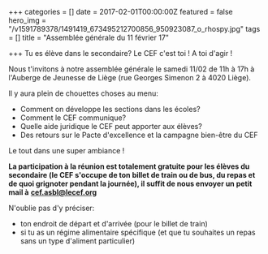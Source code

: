 +++
categories = []
date = 2017-02-01T00:00:00Z
featured = false
hero_img = "/v1591789378/1491419_673495212700856_950923087_o_rhospy.jpg"
tags = []
title = "Assemblée générale du 11 février 17"

+++
Tu es élève dans le secondaire? Le CEF c'est toi ! A toi d'agir !

Nous t'invitons à notre assemblée générale le samedi 11/02 de 11h à 17h à l'Auberge de Jeunesse de Liège (rue Georges Simenon 2 à 4020 Liège).

Il y aura plein de chouettes choses au menu:

* Comment on développe les sections dans les écoles?
* Comment le CEF communique?
* Quelle aide juridique le CEF peut apporter aux élèves?
* Des retours sur le Pacte d'excellence et la campagne bien-être du CEF

Le tout dans une super ambiance !

**La participation à la réunion est totalement gratuite pour les élèves du secondaire (le CEF s'occupe de ton billet de train ou de bus, du repas et de quoi grignoter pendant la journée), il suffit de nous envoyer un petit mail à** [**cef.asbl@lecef.org**](mailto:cef.asbl@lecef.org "cef.asbl@lecef.org")

N'oublie pas d'y préciser:

* ton endroit de départ et d'arrivée (pour le billet de train)
* si tu as un régime alimentaire spécifique (et que tu souhaites un repas sans un type d'aliment particulier)